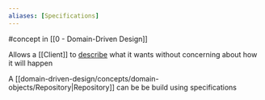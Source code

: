 ```yaml
---
aliases: [Specifications]
---
```


#concept in [[0 - Domain-Driven Design]]

Allows a [[Client]] to <u>describe</u> what it wants without concerning about how it will happen

A [[domain-driven-design/concepts/domain-objects/Repository|Repository]] can be be build using specifications